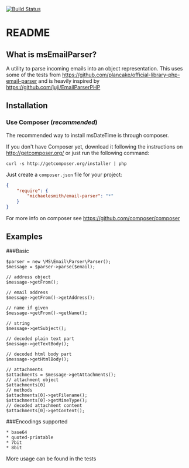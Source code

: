 [![Build Status](https://www.travis-ci.org/michaelesmith/msEmailParser.png?branch=master)](https://www.travis-ci.org/michaelesmith/msEmailParser)

README
======

What is msEmailParser?
-------------------

A utility to parse incoming emails into an object representation. This uses some of the tests from
https://github.com/plancake/official-library-php-email-parser and is heavily inspired by
https://github.com/juji/EmailParserPHP

Installation
------------

### Use Composer (*recommended*)

The recommended way to install msDateTime is through composer.

If you don't have Composer yet, download it following the instructions on
http://getcomposer.org/ or just run the following command:

    curl -s http://getcomposer.org/installer | php

Just create a `composer.json` file for your project:

``` json
{
    "require": {
        "michaelesmith/email-parser": "*"
    }
}
```

For more info on composer see https://github.com/composer/composer

Examples
--------

###Basic

    $parser = new \MS\Email\Parser\Parser();
    $message = $parser->parse($email);

    // address object
    $message->getFrom();

    // email address
    $message->getFrom()->getAddress();

    // name if given
    $message->getFrom()->getName();

    // string
    $message->getSubject();

    // decoded plain text part
    $message->getTextBody();

    // decoded html body part
    $message->getHtmlBody();

    // attachments
    $attachments = $message->getAttachments();
    // attachment object
    $attachments[0]
    // methods
    $attachments[0]->getFilename();
    $attachments[0]->getMimeType();
    // decoded attachment content
    $attachments[0]->getContent();

###Encodings supported

    * base64
    * quoted-printable
    * 7bit
    * 8bit

More usage can be found in the tests

